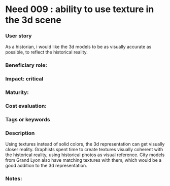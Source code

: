 # Need 009 : ability to use texture in the 3d scene

### User story
As a historian, i would like the 3d models to be as visually accurate as possible, to reflect the historical reality. 

### Beneficiary role: 

### Impact: critical

### Maturity:

### Cost evaluation:

### Tags or keywords

### Description

Using textures instead of solid colors, the 3d representation can get visually closer reality. Graphists spent time to create textures visually coherent with the historical reality, using historical photos as visual reference. City models from Grand Lyon also have matching textures with them, which would be a good addition to the 3d representation.

### Notes:



